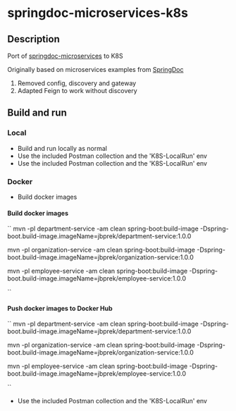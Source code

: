 # springdoc-microservices-k8s

## Description 

Port of  [springdoc-microservices](https://github.com/jbprek/springdoc-microservices)  to K8S

Originally based on microservices examples from [SpringDoc](https://github.com/springdoc/springdoc-openapi-maven-plugin)

1. Removed config, discovery and gateway
2. Adapted Feign to work without discovery 

## Build and run

### Local

- Build and run locally as normal 
- Use the included Postman collection and the 'K8S-LocalRun' env
- Use the included Postman collection and the 'K8S-LocalRun' env


### Docker

- Build  docker images

#### Build docker images
``
mvn -pl department-service -am clean spring-boot:build-image -Dspring-boot.build-image.imageName=jbprek/department-service:1.0.0

mvn -pl organization-service -am clean spring-boot:build-image -Dspring-boot.build-image.imageName=jbprek/organization-service:1.0.0

mvn -pl employee-service -am clean spring-boot:build-image -Dspring-boot.build-image.imageName=jbprek/employee-service:1.0.0

``

#### Push docker images to Docker Hub
``
mvn -pl department-service -am clean spring-boot:build-image -Dspring-boot.build-image.imageName=jbprek/department-service:1.0.0

mvn -pl organization-service -am clean spring-boot:build-image -Dspring-boot.build-image.imageName=jbprek/organization-service:1.0.0

mvn -pl employee-service -am clean spring-boot:build-image -Dspring-boot.build-image.imageName=jbprek/employee-service:1.0.0

``

- Use the included Postman collection and the 'K8S-LocalRun' env
